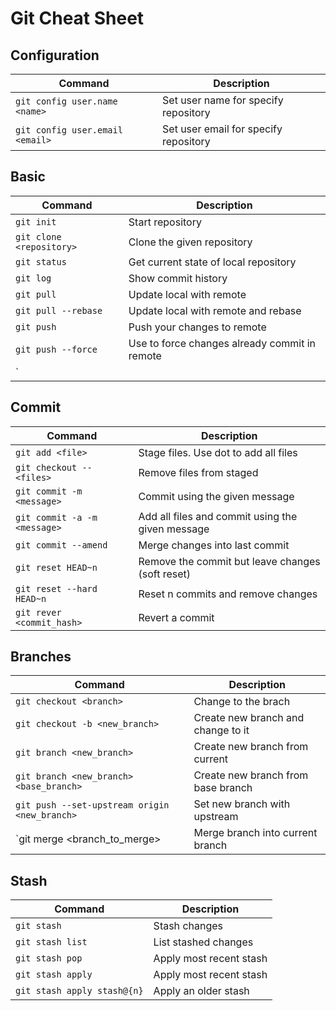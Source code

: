 # Git Cheat Sheet

## Configuration
| Command                         | Description                           |
| -                               | -                                     |
| `git config user.name <name>`   | Set user name for specify repository  |
| `git config user.email <email>` | Set user email for specify repository |

## Basic
| Command                  | Description                                   |
| -                        | -                                             |
| `git init`               | Start repository                              |
| `git clone <repository>` | Clone the given repository                    |
| `git status`             | Get current state of local repository         |
| `git log`                | Show commit history                           |
| `git pull`               | Update local with remote                      |
| `git pull --rebase`      | Update local with remote and rebase           |
| `git push`               | Push your changes to remote                   |
| `git push --force`       | Use to force changes already commit in remote |
| `

## Commit
| Command                      | Description                                      |
| -                            | -                                                |
| `git add <file>`             | Stage files. Use dot to add all files            |
| `git checkout -- <files>`    | Remove files from staged                         |
| `git commit -m <message>`    | Commit using the given message                   |
| `git commit -a -m <message>` | Add all files and commit using the given message |
| `git commit --amend`         | Merge changes into last commit                   |
| `git reset HEAD~n`           | Remove the commit but leave changes (soft reset) |
| `git reset --hard HEAD~n`    | Reset n commits and remove changes               |
| `git rever <commit_hash>`    | Revert a commit                                  |

## Branches 
| Command                                       | Description                        |
| -                                             | -                                  |
| `git checkout <branch>`                       | Change to the brach                |
| `git checkout -b <new_branch>`                | Create new branch and change to it |
| `git branch <new_branch>`                     | Create new branch from current     |
| `git branch <new_branch> <base_branch>`       | Create new branch from base branch |
| `git push --set-upstream origin <new_branch>` | Set new branch with upstream       |
| `git merge <branch_to_merge>			| Merge branch into current branch   |

## Stash
| Command                     | Description             |
| -                           | -                       |
| `git stash`                 | Stash changes           |
| `git stash list`            | List stashed changes    |
| `git stash pop`             | Apply most recent stash |
| `git stash apply`           | Apply most recent stash |
| `git stash apply stash@{n}` | Apply an older stash    |


<!---
You must be on the branch you want to merge to
git merge $branch_to_merge
--->
